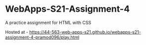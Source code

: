 # WebApps-S21-Assignment-4
A practice assignment for HTML with CSS

Hosted at - <https://44-563-web-apps-s21.github.io/webapps-s21-assignment-4-pramod096/play.html>
